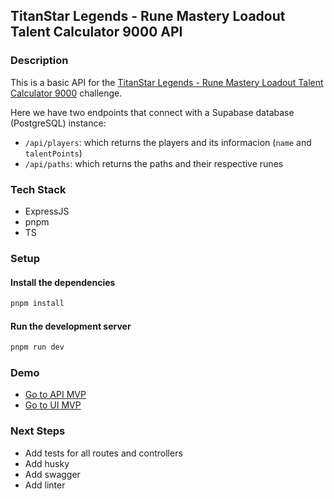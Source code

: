 ## TitanStar Legends - Rune Mastery Loadout Talent Calculator 9000 API

### Description

This is a basic API for the [TitanStar Legends - Rune Mastery Loadout Talent Calculator 9000](https://github.com/marcomaza92/titanstar-legends-rune-calculator) challenge.

Here we have two endpoints that connect with a Supabase database (PostgreSQL) instance:

- `/api/players`: which returns the players and its informacion (`name` and `talentPoints`)
- `/api/paths`: which returns the paths and their respective runes

### Tech Stack

- ExpressJS
- pnpm
- TS

### Setup

#### Install the dependencies

```sh
pnpm install
```

#### Run the development server

```sh
pnpm run dev
```

### Demo

- [Go to API MVP](https://titanstar-legends-rune-calculator.vercel-api.app/api/paths)
- [Go to UI MVP](https://titanstar-legends-rune-calculator.vercel.app/)

### Next Steps

- Add tests for all routes and controllers
- Add husky
- Add swagger
- Add linter
